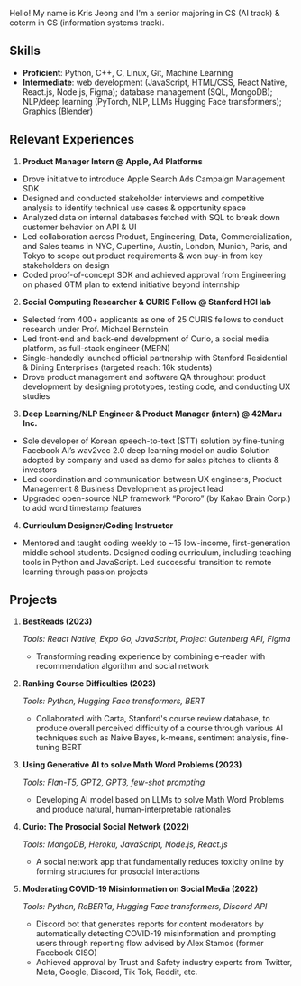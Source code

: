 Hello! My name is Kris Jeong and I'm a senior majoring in CS (AI track) & coterm in CS (information systems track).

## Skills

- **Proficient**: Python, C++, C, Linux, Git, Machine Learning
- **Intermediate**: web development (JavaScript, HTML/CSS, React Native, React.js, Node.js, Figma); database management (SQL, MongoDB); NLP/deep learning (PyTorch, NLP, LLMs Hugging Face transformers); Graphics (Blender)

## Relevant Experiences

1. **Product Manager Intern @ Apple, Ad Platforms**

- Drove initiative to introduce Apple Search Ads Campaign Management SDK
- Designed and conducted stakeholder interviews and competitive analysis to identify technical use cases & opportunity space
- Analyzed data on internal databases fetched with SQL to break down customer behavior on API & UI
- Led collaboration across Product, Engineering, Data, Commercialization, and Sales teams in NYC, Cupertino, Austin, London, Munich, Paris, and Tokyo to scope out product requirements & won buy-in from key stakeholders on design
- Coded proof-of-concept SDK and achieved approval from Engineering on phased GTM plan to extend initiative beyond internship

2. **Social Computing Researcher & CURIS Fellow @ Stanford HCI lab**

- Selected from 400+ applicants as one of 25 CURIS fellows to conduct research under Prof. Michael Bernstein
- Led front-end and back-end development of Curio, a social media platform, as full-stack engineer (MERN)
- Single-handedly launched official partnership with Stanford Residential & Dining Enterprises (targeted reach: 16k students)
- Drove product management and software QA throughout product development by designing prototypes, testing code, and conducting UX studies

3. **Deep Learning/NLP Engineer & Product Manager (intern) @ 42Maru Inc.**

- Sole developer of Korean speech-to-text (STT) solution by fine-tuning Facebook AI’s wav2vec 2.0 deep learning model on audio
  Solution adopted by company and used as demo for sales pitches to clients & investors
- Led coordination and communication between UX engineers, Product Management & Business Development as project lead
- Upgraded open-source NLP framework “Pororo” (by Kakao Brain Corp.) to add word timestamp features

4. **Curriculum Designer/Coding Instructor**

- Mentored and taught coding weekly to ~15 low-income, first-generation middle school students. Designed coding curriculum, including teaching tools in Python and JavaScript. Led successful transition to remote learning through passion projects

## Projects

1. **BestReads (2023)**

   _Tools: React Native, Expo Go, JavaScript, Project Gutenberg API, Figma_

   - Transforming reading experience by combining e-reader with recommendation algorithm and social network

2. **Ranking Course Difficulties (2023)**

   _Tools: Python, Hugging Face transformers, BERT_

   - Collaborated with Carta, Stanford's course review database, to produce overall perceived difficulty of a course through various AI techniques such as Naive Bayes, k-means, sentiment analysis, fine-tuning BERT

3. **Using Generative AI to solve Math Word Problems (2023)**

   _Tools: Flan-T5, GPT2, GPT3, few-shot prompting_

   - Developing AI model based on LLMs to solve Math Word Problems and produce natural, human-interpretable rationales

4. **Curio: The Prosocial Social Network (2022)**

   _Tools: MongoDB, Heroku, JavaScript, Node.js, React.js_

   - A social network app that fundamentally reduces toxicity online by forming structures for prosocial interactions

5. **Moderating COVID-19 Misinformation on Social Media (2022)**

   _Tools: Python, RoBERTa, Hugging Face transformers, Discord API_

   - Discord bot that generates reports for content moderators by automatically detecting COVID-19 misinformation and prompting users through reporting flow advised by Alex Stamos (former Facebook CISO)
   - Achieved approval by Trust and Safety industry experts from Twitter, Meta, Google, Discord, Tik Tok, Reddit, etc.
